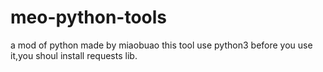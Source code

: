 # meo-python-tools
a mod of python made by miaobuao
this tool use python3
before you use it,you shoul install requests lib.
